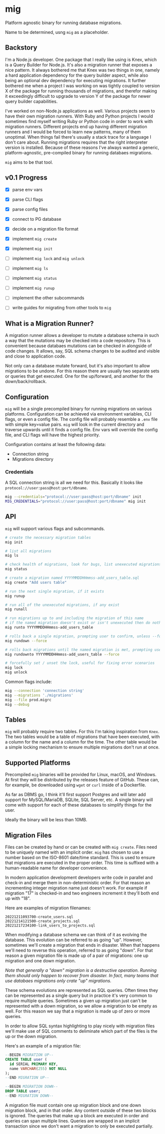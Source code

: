 # mig

Platform agnostic binary for running database migrations.

Name to be determined, usng `mig` as a placeholder.


## Backstory

I'm a Node.js developer. One package that I really like using is Knex, which is a Query Builder for Node.js. It's also a migration runner that exposes a nice pattern. It always bothered me that Knex was two things in one, namely a hard application dependency for the query builder aspect, while also being an optional dev dependency for executing migrations. It further bothered me when a project I was working on was tightly coupled to version X of the package for running thousands of migrations, and therefor making it exceedingly difficult to upgrade to version Y of the package for newer query builder capabilities.

I've worked on non-Node.js applications as well. Various projects seem to have their own migration runners. With Ruby and Python projects I would sometimes find myself writing Ruby or Python code in order to work with migration runners. Different projects end up having different migration runners and I would be forced to learn new patterns, many of them unoptimal. When things fail there's usually a stack trace for a language I don't care about. Running migrations requires that the right interpreter version is installed. Because of these reasons I've always wanted a generic, platform-agnostic, pre-compiled binary for running databaes migrations.

`mig` aims to be that tool.


## v0.1 Progress

- [X] parse env vars
- [X] parse CLI flags
- [X] parse config files
- [X] connect to PG database
- [X] decide on a migration file format
- [X] implement `mig create`
- [X] implement `mig init`
- [ ] implement `mig lock` and `mig unlock`
- [ ] implement `mig ls`
- [ ] implement `mig status`
- [ ] implement `mig runup`
- [ ] implement the other subcommands
- [ ] write guides for migrating from other tools to `mig`


## What is a Migration Runner?

A migration runner allows a developer to mutate a database schema in such a way that the mutations may be checked into a code repository. This is convenient because databaes mutations can be checked in alongside of code changes. It allows, say, SQL schema changes to be audited and visible and close to application code.

Not only can a database mutate forward, but it's also important to allow migrations to be undone. For this reason there are usually two separate sets or queries that get executed. One for the up/forward, and another for the down/back/rollback.


## Configuration

`mig` will be a single precompiled binary for running migrations on various platforms. Configuration can be achieved via environment variables, CLI flags, or even a config file. The config file will probably resemble a `.env` file with simple key=value pairs. `mig` will look in the current directory and traverse upwards until it finds a config file. Env vars will override the config file, and CLI flags will have the highest priority.

Configuration contains at least the following data:

* Connection string
* Migrations directory

### Credentials

A SQL connection string is all we need for this. Basically it looks like `protocol://user:pass@host:port/dbname`.

```sh
mig --credentials="protocol://user:pass@host:port/dbname" init
MIG_CREDENTIALS="protocol://user:pass@host:port/dbname" mig init
```


## API

`mig` will support various flags and subcommands.

```sh
# create the necessary migration tables
mig init

# list all migrations
mig ls

# check health of migrations, look for bugs, list unexecuted migrations
mig status

# create a migration named YYYYMMDDHHmmss-add_users_table.sql
mig create "Add users table"

# run the next single migration, if it exists
mig runup

# run all of the unexecuted migrations, if any exist
mig runall

# run migrations up to and including the migration of this name
# if the named migration doesn't exist or isn't unexecuted then do nothing
mig runto YYYYMMDDHHmmss-add_users_table

# rolls back a single migration, prompting user to confirm, unless --force is provided
mig rundown --force

# rolls back migrations until the named migration is met, prompting user to confirm, unless --force is provided
mig rundownto YYYYMMDDHHmmss-add_users_table --force

# forcefully set / unset the lock, useful for fixing error scenarios
mig lock
mig unlock
```

Common flags include:

```sh
mig --connection 'connection string'
mig --migrations './migrations'
mig --file prod.migrc
mig --debug
```


## Tables

`mig` will probably require two tables. For this I'm taking inspiration from `Knex`. The two tables would be a table of migrations that have been executed, with a column for the name and a column for the time. The other table would be a simple locking mechanism to ensure multiple migrations don't run at once.


## Supported Platforms

Precompiled `mig` binaries will be provided for Linux, macOS, and Windows. At first they will be distributed by the releases feature of GitHub. These can, for example, be downloaded using `wget` or `curl` inside of a Dockerfile.

As far as DBMS go, I think it'll first support Postgres and will later add support for MySQL/MariaDB, SQLite, SQL Server, etc. A single binary will come with support for each of these databases to simplify things for the user.

Ideally the binary will be less than 10MB.


## Migration Files

Files can be created by hand or can be created with `mig create`. Files need to be uniquely named with an implicit order. `mig` has chosen to use a number based on the ISO-8601 date/time standard. This is used to ensure that migrations are executed in the proper order. This time is suffixed with a human-readable name for developer convenience.

In modern application development developers write code in parallel and check-in and merge them in non-deterministic order. For that reason an incrementing integer migration name just doesn't work. For example if migration "17" is checked-in and two engineers increment it they'll both end up with "18".

Here are examples of migration filenames:

```
20221211093700-create_users.sql
20221214121500-create_projects.sql
20221217234100-link_users_to_projects.sql
```

When modifying a database schema we can think of it as evolving the database. This evolution can be referred to as going "up". However, sometimes we'll create a migration that ends in disaster. When that happens we'll need to reverse this operation, referred to as going "down". For that reason a given migration file is made up of a pair of migrations: one up migration and one down migration.

_Note that generally a "down" migration is a destructive operation. Running them should only happen to recover from disaster. In fact, many teams that use databaes migrations only crate "up" migrations._

These schema evolutions are represented as SQL queries. Often times they can be represented as a single query but in practice it's very common to require multiple queries. Sometimes a given up migration just can't be represented with a down migration, so we allow a migration to be empty as well. For this reason we say that a migration is made up of zero or more queries.

In order to allow SQL syntax highlighting to play nicely with migration files we'll make use of SQL comments to deliminate which part of the files is the up or the down migration.

Here's an example of a migration file:

```sql
--BEGIN MIGRATION UP--
CREATE TABLE user (
  id SERIAL PRIMARY KEY,
  name VARCHAR(255) NOT NULL
);
--END MIGRATION UP--

--BEGIN MIGRATION DOWN--
DROP TABLE user;
--END MIGRATION DOWN--
```

A migration file must contain one up migration block and one down migration block, and in that order. Any content outside of these two blocks is ignored. The queries that make up a block are executed in order and queries can span multiple lines. Queries are wrapped in an implicit transaction since we don't want a migration to only be executed partially.